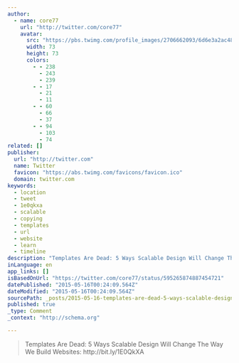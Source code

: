 ```yaml
---
author:
  - name: core77
    url: "http://twitter.com/core77"
    avatar:
      src: "https://pbs.twimg.com/profile_images/2706662093/6d6e3a2ac48b0d4a077a39bba1f03fc5_bigger.jpeg"
      width: 73
      height: 73
      colors:
        - - 238
          - 243
          - 239
        - - 17
          - 21
          - 11
        - - 60
          - 66
          - 37
        - - 94
          - 103
          - 74
related: []
publisher:
  url: "http://twitter.com"
  name: Twitter
  favicon: "https://abs.twimg.com/favicons/favicon.ico"
  domain: twitter.com
keywords:
  - location
  - tweet
  - 1e0qkxa
  - scalable
  - copying
  - templates
  - url
  - website
  - learn
  - timeline
description: "Templates Are Dead: 5 Ways Scalable Design Will Change The Way We Build Websites: http://bit.ly/1E0QkXA"
inLanguage: en
app_links: []
isBasedOnUrl: "https://twitter.com/core77/status/595265874887454721"
datePublished: "2015-05-16T00:24:09.564Z"
dateModified: "2015-05-16T00:24:09.564Z"
sourcePath: _posts/2015-05-16-templates-are-dead-5-ways-scalable-design-will-change-the-w.md
published: true
_type: Comment
_context: "http://schema.org"

---
```

> Templates Are Dead&colon; 5 Ways Scalable Design Will Change The Way We Build Websites&colon; http&colon;&sol;&sol;bit&period;ly&sol;1E0QkXA
